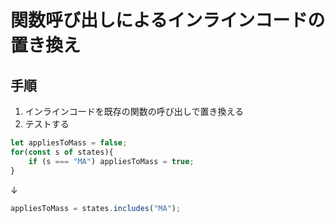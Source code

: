 # 関数呼び出しによるインラインコードの置き換え 

## 手順
1. インラインコードを既存の関数の呼び出しで置き換える
2. テストする

```js
let appliesToMass = false;
for(const s of states){
	if (s === "MA") appliesToMass = true;
}
```
↓
```js
appliesToMass = states.includes("MA");
```